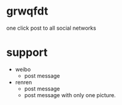 grwqfdt
=======

one click post to all social networks

support
=======
* weibo
    * post message
* renren
    * post message
    * post message with only one picture.

